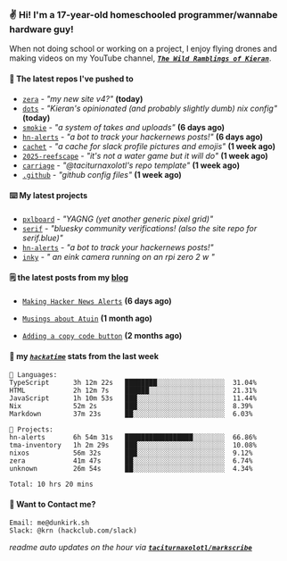 ### ✌️ Hi! I'm a 17-year-old homeschooled programmer/wannabe hardware guy!

When not doing school or working on a project, I enjoy flying drones and making videos on my YouTube channel, [**_`The Wild Ramblings of Kieran`_**](https://youtube.com/@kieran.rambles).

#### 👷 The latest repos I've pushed to

- [`zera`](https://github.com/taciturnaxolotl/zera) - _"my new site v4?"_ **(today)**
- [`dots`](https://github.com/taciturnaxolotl/dots) - _"Kieran's opinionated (and probably slightly dumb) nix config"_ **(today)**
- [`smokie`](https://github.com/taciturnaxolotl/smokie) - _"a system of takes and uploads"_ **(6 days ago)**
- [`hn-alerts`](https://github.com/taciturnaxolotl/hn-alerts) - _"a bot to track your hackernews posts!"_ **(6 days ago)**
- [`cachet`](https://github.com/taciturnaxolotl/cachet) - _"a cache for slack profile pictures and emojis"_ **(1 week ago)**
- [`2025-reefscape`](https://github.com/df1317/2025-reefscape) - _"it's not a water game but it will do"_ **(1 week ago)**
- [`carriage`](https://github.com/taciturnaxolotl/carriage) - _"@taciturnaxolotl's repo template"_ **(1 week ago)**
- [`.github`](https://github.com/taciturnaxolotl/.github) - _"github config files"_ **(1 week ago)**

#### ⌨️ My latest projects

- [`pxlboard`](https://github.com/taciturnaxolotl/pxlboard) - _"YAGNG (yet another generic pixel grid)"_
- [`serif`](https://github.com/taciturnaxolotl/serif) - _"bluesky community verifications! (also the site repo for serif.blue)"_
- [`hn-alerts`](https://github.com/taciturnaxolotl/hn-alerts) - _"a bot to track your hackernews posts!"_
- [`inky`](https://github.com/taciturnaxolotl/inky) - _" an eink camera running on an rpi zero 2 w "_

#### 🗒️ the latest posts from my [blog](https://dunkirk.sh)

- [`Making Hacker News Alerts`](https://dunkirk.sh/blog/hn-alerts/) **(6 days ago)**

- [`Musings about Atuin`](https://dunkirk.sh/blog/atuin/) **(1 month ago)**

- [`Adding a copy code button`](https://dunkirk.sh/blog/adding-a-copy-button/) **(2 months ago)**



#### 📡 my [_`hackatime`_](https://waka.hackclub.com) stats from the last week

```text
💾 Languages:
TypeScript      3h 12m 22s   ████████░░░░░░░░░░░░░░░░░  31.04%
HTML            2h 12m 7s    ██████░░░░░░░░░░░░░░░░░░░  21.31%
JavaScript      1h 10m 53s   ███░░░░░░░░░░░░░░░░░░░░░░  11.44%
Nix             52m 2s       ███░░░░░░░░░░░░░░░░░░░░░░  8.39%
Markdown        37m 23s      ██░░░░░░░░░░░░░░░░░░░░░░░  6.03%

💼 Projects:
hn-alerts       6h 54m 31s   █████████████████░░░░░░░░  66.86%
tma-inventory   1h 2m 29s    ███░░░░░░░░░░░░░░░░░░░░░░  10.08%
nixos           56m 32s      ███░░░░░░░░░░░░░░░░░░░░░░  9.12%
zera            41m 47s      ██░░░░░░░░░░░░░░░░░░░░░░░  6.74%
unknown         26m 54s      ██░░░░░░░░░░░░░░░░░░░░░░░  4.34%

Total: 10 hrs 20 mins
```

#### 📮 Want to Contact me?

```text
Email: me@dunkirk.sh
Slack: @krn (hackclub.com/slack)
```

_readme auto updates on the hour via [**`taciturnaxolotl/markscribe`**](https://github.com/taciturnaxolotl/markscribe)_
